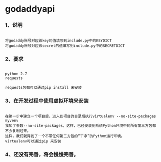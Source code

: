 # godaddyapi

### 1、说明
<pre><code>
将godaddy账号对应该key的值填写到include.py中的KEYDICT
将godaddy账号对应该secret的值填写到include.py中的SECRETDICT
</code></pre>
### 2、要求
<pre><code>
python 2.7
requests

requests包都可以通过pip install 来安装
</code></pre>
### 3、在开发过程中使用虚拟环境来安装
<pre><code>
在第一步中建立一个项目后，进入到项目的目录后执行virtualenv --no-site-packages myvenv
我加了参数--no-site-packages，这样，已经安装到系统Python环境中的所有第三方包都不会复制过来，
这样，我们就得到了一个不带任何第三方包的“干净”的Python运行环境。
virtualenv可以通过pip 来安装
</code></pre>
### 4、还没有完善，将会慢慢完善。
